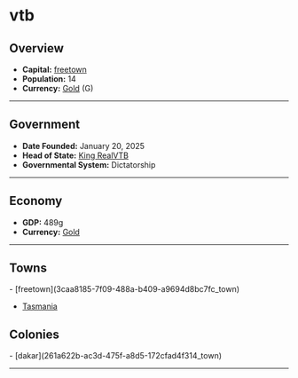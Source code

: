 <!--UNDEDITED FILE, remove this entire line if this file has been edited!-->
# <!--NAME-->vtb<!--NAME-->

## Overview

- **Capital:** <!--CAPITAL_LINK-->[freetown](3caa8185-7f09-488a-b409-a9694d8bc7fc_town)<!--CAPITAL_LINK-->
- **Population:** <!--POPULATION-->14<!--POPULATION-->
- **Currency:** <!--CURRENCY_LINK-->[Gold](Gold_currency)<!--CURRENCY_LINK--> (<!--CURRENCY_ABV-->G<!--CURRENCY_ABV-->)

---

## Government

- **Date Founded:** <!--FOUNDED-->January 20, 2025<!--FOUNDED-->
- **Head of State:** <!--LEADER_TITLE_LINK-->[King RealVTB](RealVTB_user)<!--LEADER_TITLE_LINK-->
- **Governmental System:** <!--GOVERNMENT-->Dictatorship<!--GOVERNMENT-->

---

## Economy

- **GDP:** <!--GDP-->489g<!--GDP-->
- **Currency:** <!--CURRENCY_LINK-->[Gold](Gold_currency)<!--CURRENCY_LINK-->

---

## Towns

<!--TOWNS-->- [freetown](3caa8185-7f09-488a-b409-a9694d8bc7fc_town)
- [Tasmania](77fd5384-ccdb-4fe2-a3b0-04f462baca1d_town)<!--TOWNS-->

## Colonies

<!--COLONIES-->- [dakar](261a622b-ac3d-475f-a8d5-172cfad4f314_town)<!--COLONIES-->

---